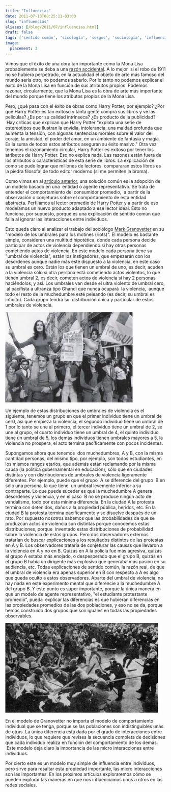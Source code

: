 ```yaml
---
title: "Influencias"
date: 2011-07-13T08:25:11-03:00
slug: "influencias"
aliases: [/blog/2011/07/influencias.html]
draft: false
tags: ['sentido común', 'sicología', 'sesgos', 'sociología', 'influencia']
image:
  placement: 3
---
```


Vimos que el éxito de una obra tan importante como la Mona Lisa
probablemente se deba a una [razón accidental](/blog/2011/07/12/razonamiento-circular).
A lo mejor  si el robo de 1911 no se hubiera perpetrado, en la
actualidad el objeto de arte más famoso del mundo sería otro, no podemos
saberlo. Por lo tanto no podemos explicar el éxito de la Mona Lisa en
función de sus atributos propios. Podemos razonar, circularmente, que la
Mona Lisa es la obra de arte más importante del mundo porque tiene los
atributos propios de la Mona Lisa.

Pero, ¿qué pasa con el éxito de obras como Harry Potter, por ejemplo?
¿Por qué Harry Potter es tan exitoso y tanta gente compra sus libros y
ve las películas? ¿Es por su calidad intrínseca? ¿Es producto de la
publicidad?  Hay críticas que explican que Harry Potter "explota una
serie de estereotipos que ilustran la envidia, intolerancia, una maldad
profunda que aumenta la tensión, con algunas sentencias morales sobre el
valor del coraje, la amistad, el poder del amor, en un ambiente de
fantasía y magia. Es la suma de todos estos atributos aseguran su éxito
masivo." Otra vez tenemos el razonamiento circular, Harry Potter es
exitoso por tener los atributos de Harry Potter. Eso no explica nada.
Las razones están fuera de los atributos o características de esta serie
de libros. La explicación de como se pudo lograr que millones de
lectores  compararan estos libros es la piedra filosofal de todo editor
moderno (si me permiten la broma).

Como vimos en al [artículo anterior](/blog/lnds/2011/07/12/razonamiento-circular),
una solución común es la adopción de un modelo basado en una  entidad o
agente representativo. Se trata de entender el comportamiento del
consumidor promedio,  a partir de la observación o conjeturas sobre el
comportamiento de esta entidad abstracta. Perfilamos al lector promedio
de Harry Potter y a partir de eso modelamos un nuevo producto adaptado a
ese lector ideal. Esto no funciona, por supuesto, porque es una
explicación de sentido común que falla al ignorar las interacciones
entre individuos.

Esto queda claro al analizar el trabajo del sociólogo 
[Mark Granovetter](http://en.wikipedia.org/wiki/Mark_Granovetter) en su
"modelo de los umbrales para los motines (riots)". El modelo es
bastante simple, consideren una multitud hipotética, donde cada persona
decide participar de actos de violencia dependiendo si hay otras
personas cometiendo actos de violencia. En este modelo cada persona
tiene su "umbral de violencia", están los instigadores, que empezarán
con los desordenes aunque nadie más esté dispuesto a la violencia, en
este caso su umbral es cero. Están los que tienen un umbral de uno, es
decir, acuden a la violencia sólo si otra persona está cometiendo actos
violentos, lo que tienen umbral 2, es decir, cometen actos de violencia
si hay 2 personas haciéndolos, y así. Los umbrales van desde el ultra
violento de umbral cero,  al pacifista a ultranza tipo Ghandi que nunca
ocupará  la violencia,  aunque todo el resto de la muchedumbre esté
peleando (es decir, su umbral es infinito). Cada grupo tendrá su
 distribución única y particular de estos umbrales de violencia.

![](mayofrances.jpg)

Un ejemplo de estas distribuciones de umbrales de violencia es el
siguiente, tenemos un grupo en que el primer individuo tiene un umbral
de cer0, así que empieza la violencia, el segundo individuo tiene un
umbral de 1 por lo tanto se une al primero, el tercer individuo tiene un
umbral de 2, se une al grupo, el cuarto individuo tiene un umbral de 4,
el quinto individuo tiene un umbral de 5, los demás individuos tienen
umbrales mayores a 5, la violencia no prospera, el acto termina
pacíficamente con pocos incidentes.

Supongamos ahora que tenemos  dos muchedumbres, A y B, con la misma
cantidad personas, del mismo tipo, por ejemplo, son todos estudiantes,
en los mismos rangos etarios, que además están reclamando por la misma
causa (la política gubernamental en educación), sólo que en ciudades
distintas y con distribuciones de umbrales de violencia ligeramente
diferentes. Por ejemplo, puede que el grupo  A se diferencie del grupo
 B en sólo una persona, la que tiene  un umbral levemente inferior a su
contraparte. Lo que puede suceder es que la muchedumbre A genera
desordenes y violencia, y en el caso  B no se produce ningún acto de
vandalismo, todo por esta mínima diferencia. En la ciudad A la protesta
termina con detenidos, daños a la propiedad pública, heridos, etc. En la
ciudad B la protesta termina pacíficamente y se disuelve después de un
rato. Por supuesto nosotros sabemos que las probabilidades de que se
produzcan actos de violencia son distintas porque conocemos estas
distribuciones, porque  inventado estas distribuciones de probabilidad
sobre la violencia de estos grupos. Pero dos observadores externos
tratarían de buscar explicaciones a los resultados distintos de las
protestas en A y B. Los observadores trataría de conjeturar las causas
que llevaron a la violencia en A y no en B. Quizás en A la policía fue
más agresiva, quizás el grupo A estaba más enojado, o despesperado que
el grupo B, quizás en el grupo B había un dirigente más explosivo que
generaba más pasión en su audiencia, etc. Todas explicaciones de sentido
común, la razón real, de que el umbral de violencia era apenas superior
en B con respecto a A es algo que queda oculto a estos observadores.
Aparte del umbral de violencia, no hay nada en este experimento mental
que diferencie a la muchedumbre A del grupo B. Y este punto es super
importante, porque la única manera en que un modelo de agente
representativo, "el estudiante protestante promedio", pueda  explicar
las diferencias es que hubieran diferencias en las propiedades promedios
de las dos poblaciones, y eso no se da, porque hemos construido dos
grupos que son iguales en todas las propiedades observables.

![](violencia.jpg)

En el modelo de Granovetter no importa el modelo de comportamiento
individual que se tenga, porque se las poblaciones son indistinguibles
unas de otras. La única diferencia está dada por el grado de
interacciones entre individuos, lo que requiere que revises la secuencia
completa de decisiones que cada individuo realiza en función del
comportamiento de los demás.  Este modelo deja claro la importancia de
las micro interacciones entre individuos.

Por cierto este es un modelo muy simple de influencia entre individuos,
pero sirve para resaltar esta propiedad importante, las micro
interacciones son las importantes. En los próximos artículos
exploraremos cómo se pueden explorar las maneras en que nos
influenciamos unos a otros en las redes sociales.
